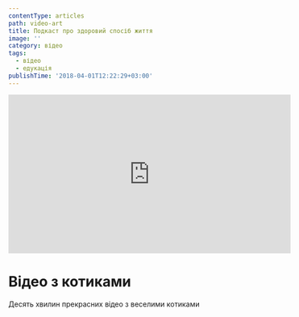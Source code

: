 ```yaml
---
contentType: articles
path: video-art
title: Подкаст про здоровий спосіб життя
image: ''
category: відео
tags:
  - відео
  - едукація
publishTime: '2018-04-01T12:22:29+03:00'
---
```

<iframe width="560" height="315" src="https://www.youtube.com/embed/5dsGWM5XGdg" frameborder="0" allow="autoplay; encrypted-media" allowfullscreen></iframe>

<h1>Відео з котиками</h1>

<p>Десять хвилин прекрасних відео з веселими котиками</p>
